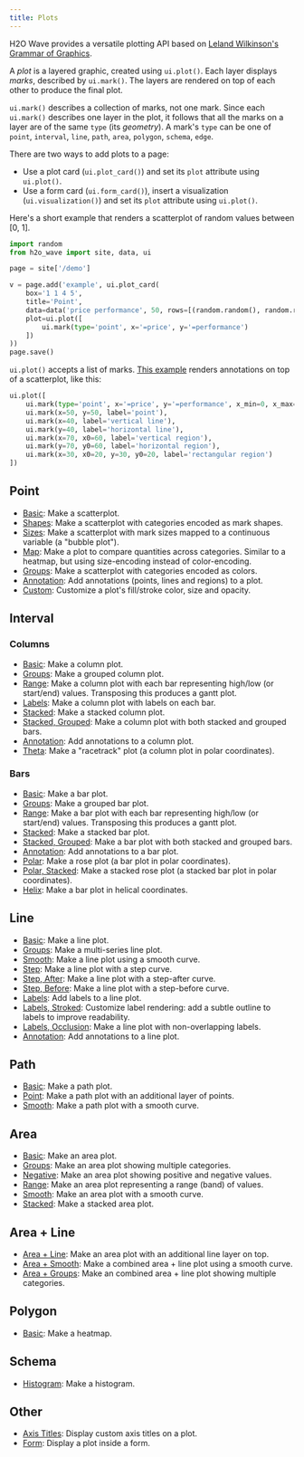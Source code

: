 ```yaml
---
title: Plots
---
```


H2O Wave provides a versatile plotting API based on [Leland Wilkinson's](https://en.wikipedia.org/wiki/Leland_Wilkinson) [Grammar of Graphics](http://www.springer.com/gp/book/9780387245447).

A *plot* is a layered graphic, created using `ui.plot()`. Each layer displays *marks*, described by `ui.mark()`. The layers are rendered on top of each other to produce the final plot.

`ui.mark()` describes a collection of marks, not one mark. Since each `ui.mark()` describes one layer in the plot, it follows that all the marks on a layer are of the same `type` (its *geometry*). A mark's `type` can be one of `point`, `interval`, `line`, `path`, `area`, `polygon`, `schema`, `edge`.

There are two ways to add plots to a page:
- Use a plot card (`ui.plot_card()`) and set its `plot` attribute using `ui.plot()`.
- Use a form card (`ui.form_card()`), insert a visualization (`ui.visualization()`) and set its `plot` attribute using `ui.plot()`.

Here's a short example that renders a scatterplot of random values between [0, 1].

```py
import random
from h2o_wave import site, data, ui

page = site['/demo']

v = page.add('example', ui.plot_card(
    box='1 1 4 5',
    title='Point',
    data=data('price performance', 50, rows=[(random.random(), random.random()) for _ in range(50)]),
    plot=ui.plot([
        ui.mark(type='point', x='=price', y='=performance')
    ])
))
page.save()
```

`ui.plot()` accepts a list of marks. [This example](examples/plot-point-annotation) renders annotations on top of a scatterplot, like this:

```py
ui.plot([
    ui.mark(type='point', x='=price', y='=performance', x_min=0, x_max=100, y_min=0, y_max=100),  # the plot
    ui.mark(x=50, y=50, label='point'),
    ui.mark(x=40, label='vertical line'),
    ui.mark(y=40, label='horizontal line'),
    ui.mark(x=70, x0=60, label='vertical region'),
    ui.mark(y=70, y0=60, label='horizontal region'),
    ui.mark(x=30, x0=20, y=30, y0=20, label='rectangular region')
])
```

## Point

- [Basic](examples/plot-point): Make a scatterplot.
- [Shapes](examples/plot-point-shapes): Make a scatterplot with categories encoded as mark shapes.
- [Sizes](examples/plot-point-sizes): Make a scatterplot with mark sizes mapped to a continuous variable (a "bubble plot").
- [Map](examples/plot-point-map): Make a plot to compare quantities across categories. Similar to a heatmap, but using size-encoding instead of color-encoding.
- [Groups](examples/plot-point-groups): Make a scatterplot with categories encoded as colors.
- [Annotation](examples/plot-point-annotation): Add annotations (points, lines and regions) to a plot.
- [Custom](examples/plot-point-custom): Customize a plot's fill/stroke color, size and opacity.

## Interval

### Columns

- [Basic](examples/plot-interval): Make a column plot.
- [Groups](examples/plot-interval-groups): Make a grouped column plot.
- [Range](examples/plot-interval-range): Make a column plot with each bar representing high/low (or start/end) values. Transposing this produces a gantt plot.
- [Labels](examples/plot-interval-labels): Make a column plot with labels on each bar.
- [Stacked](examples/plot-interval-stacked): Make a stacked column plot.
- [Stacked, Grouped](examples/plot-interval-stacked-grouped): Make a column plot with both stacked and grouped bars.
- [Annotation](examples/plot-interval-annotation): Add annotations to a column plot.
- [Theta](examples/plot-interval-theta): Make a "racetrack" plot (a column plot in polar coordinates).

### Bars

- [Basic](examples/plot-interval-transpose): Make a bar plot.
- [Groups](examples/plot-interval-groups-transpose): Make a grouped bar plot.
- [Range](examples/plot-interval-range-transpose): Make a bar plot with each bar representing high/low (or start/end) values. Transposing this produces a gantt plot.
- [Stacked](examples/plot-interval-stacked-transpose): Make a stacked bar plot.
- [Stacked, Grouped](examples/plot-interval-stacked-grouped-transpose): Make a bar plot with both stacked and grouped bars.
- [Annotation](examples/plot-interval-annotation-transpose): Add annotations to a bar plot.
- [Polar](examples/plot-interval-polar): Make a rose plot (a bar plot in polar coordinates).
- [Polar, Stacked](examples/plot-interval-polar-stacked): Make a stacked rose plot (a stacked bar plot in polar coordinates).
- [Helix](examples/plot-interval-helix): Make a bar plot in helical coordinates.

## Line

- [Basic](examples/plot-line): Make a line plot.
- [Groups](examples/plot-line-groups): Make a multi-series line plot.
- [Smooth](examples/plot-line-smooth): Make a line plot using a smooth curve.
- [Step](examples/plot-step): Make a line plot with a step curve.
- [Step, After](examples/plot-step-after): Make a line plot with a step-after curve.
- [Step, Before](examples/plot-step-before): Make a line plot with a step-before curve.
- [Labels](examples/plot-line-labels): Add labels to a line plot.
- [Labels, Stroked](examples/plot-line-labels-stroked): Customize label rendering: add a subtle outline to labels to improve readability.
- [Labels, Occlusion](examples/plot-line-labels-no-overlap): Make a line plot with non-overlapping labels.
- [Annotation](examples/plot-line-annotation): Add annotations to a line plot.

## Path

- [Basic](examples/plot-path): Make a path plot.
- [Point](examples/plot-path-point): Make a path plot with an additional layer of points.
- [Smooth](examples/plot-path-smooth): Make a path plot with a smooth curve.

## Area

- [Basic](examples/plot-area): Make an area plot.
- [Groups](examples/plot-area-groups): Make an area plot showing multiple categories.
- [Negative](examples/plot-area-negative): Make an area plot showing positive and negative values.
- [Range](examples/plot-area-range): Make an area plot representing a range (band) of values.
- [Smooth](examples/plot-area-smooth): Make an area plot with a smooth curve.
- [Stacked](examples/plot-area-stacked): Make a stacked area plot.

## Area + Line

- [Area + Line](examples/plot-area-line): Make an area plot with an additional line layer on top.
- [Area + Smooth](examples/plot-area-line-smooth): Make a combined area + line plot using a smooth curve.
- [Area + Groups](examples/plot-area-line-groups): Make an combined area + line plot showing multiple categories.

## Polygon

- [Basic](examples/plot-polygon): Make a heatmap.

## Schema
- [Histogram](examples/plot-histogram): Make a histogram.

## Other

- [Axis Titles](examples/plot-axis-title): Display custom axis titles on a plot.
- [Form](examples/plot-form): Display a plot inside a form.
